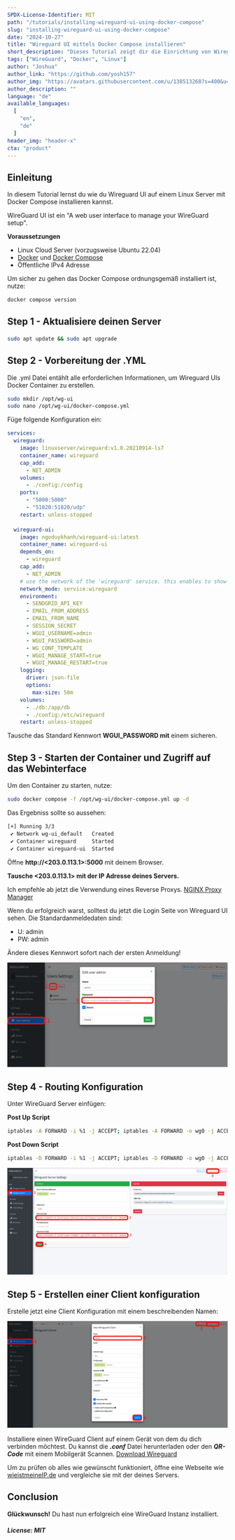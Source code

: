 ```yaml
---
SPDX-License-Identifier: MIT
path: "/tutorials/installing-wireguard-ui-using-docker-compose"
slug: "installing-wireguard-ui-using-docker-compose"
date: "2024-10-27"
title: "Wireguard UI mittels Docker Compose installieren"
short_description: "Dieses Tutorial zeigt dir die Einrichtung von Wireguard UI über Docker Compose."
tags: ["WireGuard", "Docker", "Linux"]
author: "Joshua"
author_link: "https://github.com/yosh157"
author_img: "https://avatars.githubusercontent.com/u/138513268?s=400&u=5538bec7567a213c98bef37874f88d623bdb45de&v=4"
author_description: ""
language: "de"
available_languages:
  [
    "en",
    "de"
  ]
header_img: "header-x"
cta: "product"
---
```


## Einleitung

In diesem Tutorial lernst du wie du Wireguard UI auf einem Linux Server mit Docker Compose installieren kannst.

WireGuard UI ist ein "A web user interface to manage your WireGuard setup".

**Voraussetzungen**

- Linux Cloud Server (vorzugsweise Ubuntu 22.04)
- [Docker](https://docs.docker.com/engine/install/ubuntu/) und [Docker Compose](https://docs.docker.com/compose/install/linux/)
- Öffentliche IPv4 Adresse

Um sicher zu gehen das Docker Compose ordnungsgemäß installiert ist, nutze:

```bash
docker compose version
```

## Step 1 - Aktualisiere deinen Server

```bash
sudo apt update && sudo apt upgrade
```
## Step 2 - Vorbereitung der .YML

Die .yml Datei entählt alle erforderlichen Informationen, um Wireguard UIs Docker Container zu erstellen.

```bash
sudo mkdir /opt/wg-ui
sudo nano /opt/wg-ui/docker-compose.yml
```
Füge folgende Konfiguration ein:

```YAML
services:
  wireguard:
    image: linuxserver/wireguard:v1.0.20210914-ls7
    container_name: wireguard
    cap_add:
      - NET_ADMIN
    volumes:
      - ./config:/config
    ports:
      - "5000:5000"
      - "51820:51820/udp"
    restart: unless-stopped

  wireguard-ui:
    image: ngoduykhanh/wireguard-ui:latest
    container_name: wireguard-ui
    depends_on:
      - wireguard
    cap_add:
      - NET_ADMIN
    # use the network of the 'wireguard' service. this enables to show active clients in the status page
    network_mode: service:wireguard
    environment:
      - SENDGRID_API_KEY
      - EMAIL_FROM_ADDRESS
      - EMAIL_FROM_NAME
      - SESSION_SECRET
      - WGUI_USERNAME=admin
      - WGUI_PASSWORD=admin
      - WG_CONF_TEMPLATE
      - WGUI_MANAGE_START=true
      - WGUI_MANAGE_RESTART=true
    logging:
      driver: json-file
      options:
        max-size: 50m
    volumes:
      - ./db:/app/db
      - ./config:/etc/wireguard
    restart: unless-stopped
```

Tausche das Standard Kennwort **WGUI_PASSWORD mit** einem sicheren.

## Step 3 - Starten der Container und Zugriff auf das Webinterface

Um den Container zu starten, nutze:
```bash
sudo docker compose -f /opt/wg-ui/docker-compose.yml up -d
```

Das Ergebniss sollte so aussehen:

```bash
[+] Running 3/3
 ✔ Network wg-ui_default   Created                                                                                                                                        0.1s
 ✔ Container wireguard     Started                                                                                                                                        0.2s
 ✔ Container wireguard-ui  Started
```

Öffne **http://<203.0.113.1>:5000** mit deinem Browser.

**Tausche <203.0.113.1> mit der IP Adresse deines Servers.**

Ich empfehle ab jetzt die Verwendung eines Reverse Proxys.
[NGINX Proxy Manager](https://community.hetzner.com/tutorials/installing-nginx-proxy-manager)

Wenn du erfolgreich warst, solltest du jetzt die Login Seite von Wireguard UI sehen. Die Standardanmeldedaten sind:
 
- U: admin
- PW: admin

Ändere dieses Kennwort sofort nach der ersten Anmeldung!

![password.png](images/password.png)

## Step 4 - Routing Konfiguration

Unter WireGuard Server einfügen:

**Post Up Script**
```bash
iptables -A FORWARD -i %1 -j ACCEPT; iptables -A FORWARD -o wg0 -j ACCEPT; iptables -t nat -A POSTROUTING -o eth+ -j MASQUERADE
```

**Post Down Script**
```bash
iptables -D FORWARD -i %1 -j ACCEPT; iptables -D FORWARD -o wg0 -j ACCEPT; iptables -t nat -D POSTROUTING -o eth+ -j MASQUERADE
```

![routing.png](images/routing.png)

## Step 5 - Erstellen einer Client konfiguration

Erstelle jetzt eine Client Konfiguration mit einem beschreibenden Namen:

![client.png](images/client.png)

Installiere einen WireGuard Client auf einem Gerät von dem du dich verbinden möchtest. Du kannst die ***.conf*** Datei herunterladen oder den ***QR-Code*** mit einem Mobilgerät Scannen. [Download Wireguard](https://www.wireguard.com/install/)

Um zu prüfen ob alles wie gewünscht funktioniert, öffne eine Webseite wie [wieistmeineIP.de](https://wieistmeineip.de) und vergleiche sie mit der deines Servers.


## Conclusion

**Glückwunsch!** Du hast nun erfolgreich eine WireGuard Instanz installiert.


##### License: MIT

<!--

Contributor's Certificate of Origin

By making a contribution to this project, I certify that:

(a) The contribution was created in whole or in part by me and I have
    the right to submit it under the license indicated in the file; or

(b) The contribution is based upon previous work that, to the best of my
    knowledge, is covered under an appropriate license and I have the
    right under that license to submit that work with modifications,
    whether created in whole or in part by me, under the same license
    (unless I am permitted to submit under a different license), as
    indicated in the file; or

(c) The contribution was provided directly to me by some other person
    who certified (a), (b) or (c) and I have not modified it.

(d) I understand and agree that this project and the contribution are
    public and that a record of the contribution (including all personal
    information I submit with it, including my sign-off) is maintained
    indefinitely and may be redistributed consistent with this project
    or the license(s) involved.

Signed-off-by: [submitter's name and email address here]

-->
